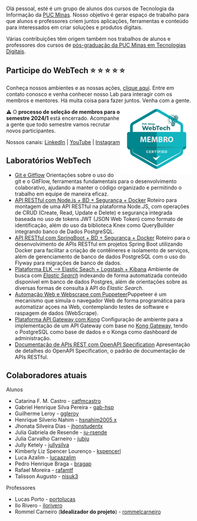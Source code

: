 Olá pessoal, esté é um grupo de alunos dos cursos de Tecnologia da Informação da [PUC Minas](https://pucminas.br). Nosso objetivo é gerar espaço de trabalho para que alunos e professores criem juntos aplicações, ferramentas e conteúdo para interessados em criar soluções e produtos digitais.

Várias contribuições têm origem também nos trabalhos de alunos e professores dos cursos de [pós-graduação da PUC Minas em Tecnologias Digitais](https://icei.pucminas.br/latosensu).

## Participe do WebTech   ⭐️ ⭐ ⭐ ⭐ ⭐

Conheça nossos ambientes e as nossas ações, [clique aqui](https://linktr.ee/webtech.pucminas). Entre em contato conosco e venha  conhecer nosso Lab para interagir com os membros e mentores. Há muita coisa para fazer juntos. Venha com a gente. <img align="right" width="194" height="189" src="./images/wt-badge.png">

⚠️  O **processo de seleção de membros para o semestre 2024/1** está encerrado. Acompanhe a gente que todo semestre vamos recrutar novos participantes.

Nossos canais: [LinkedIn](https://www.linkedin.com/company/webtech-puc-minas) | [YouTube](https://www.youtube.com/@webtech.pucminas) | [Instagram](https://www.instagram.com/webtech.pucminas)

## Laboratórios WebTech

- [Git e Gitflow](https://github.com/WebTech-PUC-Minas/git-gitflow)
  Orientações sobre o uso do git e o GitFlow, ferramentas fundamentais para o desenvolvimento colaborativo, ajudando a manter o código organizado e permitindo o trabalho em equipe de maneira eficaz.
- [API RESTful com Node.js + BD + Segurança + Docker](https://github.com/WebTech-PUC-Minas/lab-node-basic-api)
  Roteiro para montagem de uma API RESTful na plataforma Node.JS, com operações de CRUD (Create, Read, Update e Delete) e segurança integrada baseada no uso de tokens JWT (JSON Web Token) como formato de identificação, além do uso da biblioteca Knex como QueryBuilder integrando banco de Dados PostgreSQL.
- [API RESTful com SpringBoot + BD + Segurança + Docker](https://github.com/WebTech-PUC-Minas/lab-springboot-basic-api)
  Roteiro para o desenvolvimento de APIs RESTful em projetos Spring Boot utilizando Docker para facilitar a criação de contêineres e isolamento de serviços, além de gerenciamento de banco de dados PostgreSQL com o uso do Flyway para migrações de banco de dados.
- [Plataforma ELK --&gt; Elastic Seach + Logstash + Kibana](https://github.com/WebTech-PUC-Minas/lab-elk-db)
  Ambiente de busca com [*Elastic Search*](https://www.elastic.co/) indexando de forma automatizada conteúdo disponível em banco de dados Postgres, além de orientações sobre as diversas formas de consulta à API do *Elastic Search*.
- [Automação Web e Webscrape com Puppeteer]()Puppeteer é um mecanismo que simula o navegador Web de forma programática para automatizar açoes na Web, contemplando testes de software e raspagem de dados (WebScrape).
- [Plataforma API Gateway com Kong](https://github.com/WebTech-PUC-Minas/lab-api-gateway-kong)
  Configuração de ambiente para a implementação de um API Gateway com base no [Kong Gateway](https://konghq.com/products/kong-gateway), tendo o PostgreSQL como base de dados e o Konga como dashboard de administração.
- [Documentação de APIs REST com OpenAPI Specification](https://github.com/WebTech-PUC-Minas/lab-openapi)
  Apresentação de detalhes do OpenAPI Specification, o padrão de documentação de APIs RESTful.

## Colaboradores atuais

Alunos

- Catarina F. M. Castro - [catfmcastro](https://github.com/catfmcastro)
- Gabriel Henrique Silva Pereira - [gab-hsp](https://github.com/Gab-HSP)
- Guilherme Leroy - [ggleroy](https://github.com/ggleroy)
- Henrique Silverio Nahim - [hsnahim2005 x](https://github.com/hsnahim2005)
- Jhonata Silveira Dias - [jhonstudentx](https://github.com/jhonstudentx)
- Julia Gabriela de Resende - [ju-rsende](https://github.com/ju-rsende)
- Julia Carvalho Carneiro - [jubju](https://github.com/jubju)
- Jully Ketely - [jullysilva](https://github.com/jullysilva)
- Kimberly Liz Spencer Lourenço - [kspencerl](https://github.com/kspencerl)
- Luca Azalim - [lucaazalim](https://github.com/lucaazalim)
- Pedro Henrique Braga - [bragap](https://github.com/bragap)
- Rafael Moreira - [rafamtf](https://github.com/RafaMtf)
- Talisson Augusto - [nisuk3](https://github.com/nisuk3)

Professores

- Lucas Porto - [portolucas](https://github.com/portolucas)
- Ilo Rivero - [ilorivero](https://github.com/ilorivero)
- Rommel Carneiro (**Idealizador do projeto**) - [rommelcarneiro](https://github.com/rommelcarneiro)
